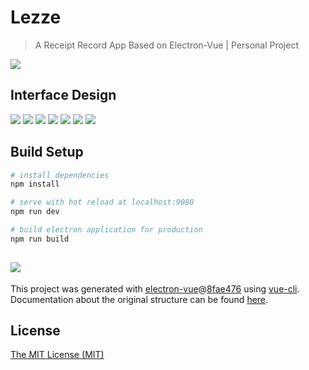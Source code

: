 # Lezze

> A Receipt Record App Based on Electron-Vue | Personal Project

![](https://ws3.sinaimg.cn/large/005BYqpgly1g1jv9oe4b2g30p00e2qv5.jpg)

## Interface Design

![](https://ws3.sinaimg.cn/large/005BYqpgly1g1jvaqfn0oj31hc0u0000.jpg)
![](https://ws3.sinaimg.cn/large/005BYqpgly1g1jvb0fm5kj31hc0u04i7.jpg)
![](https://ws3.sinaimg.cn/large/005BYqpgly1g1jvb6cpb4j31hc0u04pt.jpg)
![](https://ws3.sinaimg.cn/large/005BYqpgly1g1jvbdm0bfj31hc0u0e5e.jpg)
![](https://ws3.sinaimg.cn/large/005BYqpgly1g1jvbk6finj31hc0u04lt.jpg)
![](https://ws3.sinaimg.cn/large/005BYqpgly1g1jvca7k3kj31hc0u048e.jpg)
![](https://ws3.sinaimg.cn/large/005BYqpgly1g1jvbs0khtj31hc0u0qtw.jpg)

## Build Setup

``` bash
# install dependencies
npm install

# serve with hot reload at localhost:9080
npm run dev

# build electron application for production
npm run build

```

![](https://ws3.sinaimg.cn/large/005BYqpgly1g1jv82muq4g30zk0b4e81.jpg)
---

This project was generated with [electron-vue](https://github.com/SimulatedGREG/electron-vue)@[8fae476](https://github.com/SimulatedGREG/electron-vue/tree/8fae4763e9d225d3691b627e83b9e09b56f6c935) using [vue-cli](https://github.com/vuejs/vue-cli). Documentation about the original structure can be found [here](https://simulatedgreg.gitbooks.io/electron-vue/content/index.html).



## License

[The MIT License (MIT)](https://github.com/dayinji/Leeze/blob/master/LICENSE)